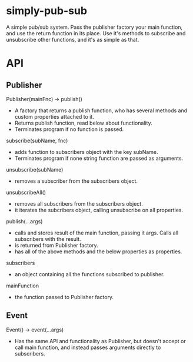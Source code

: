 # simply-pub-sub
A simple pub/sub system. Pass the publisher factory your main function, and use the return function in its place. Use it's methods to subscribe and unsubscribe other functions, and it's as simple as that.

# API
## Publisher
Publisher(mainFnc) -> publish()
- A factory that returns a publish function, who has several methods and custom properties attached to it.
- Returns publish function, read below about functionality.
- Terminates program if no function is passed.

subscribe(subName, fnc)
- adds function to subscribers object with the key subName.
- Terminates program if none string function are passed as arguments.

unsubscribe(subName)
- removes a subscriber from the subscribers object.

unsubscribeAll()
- removes all subscribers from the subscribers object.
- it iterates the subcribers object, calling unsubscribe on all properties.

publish(...args)
- calls and stores result of the main function, passing it args. Calls all subscribers with the result.
- is returned from Publisher factory.
- has all of the above methods and the below properties as properties.

subscribers
- an object containing all the functions subscribed to publisher.

mainFunction
- the function passed to Publisher factory.

## Event
Event() -> event(...args)
- Has the same API and functionality as Publisher, but doesn't accept or call main function, and instead passes arguments directly to subscribers.